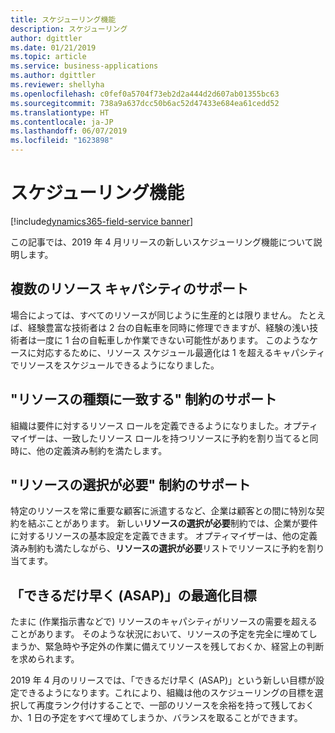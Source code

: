 ```yaml
---
title: スケジューリング機能
description: スケジューリング
author: dgittler
ms.date: 01/21/2019
ms.topic: article
ms.service: business-applications
ms.author: dgittler
ms.reviewer: shellyha
ms.openlocfilehash: c0fef0a5704f73eb2d2a444d2d607ab01355bc63
ms.sourcegitcommit: 738a9a637dcc50b6ac52d47433e684ea61cedd52
ms.translationtype: HT
ms.contentlocale: ja-JP
ms.lasthandoff: 06/07/2019
ms.locfileid: "1623898"
---
```

#  <a name="scheduling-capabilities"></a>スケジューリング機能
[!include[dynamics365-field-service banner](../../includes/dynamics365-field-service.md)]


この記事では、2019 年 4 月リリースの新しいスケジューリング機能について説明します。

## <a name="support-for-greater-than-1-resource-capacity"></a>複数のリソース キャパシティのサポート

場合によっては、すべてのリソースが同じように生産的とは限りません。 たとえば、経験豊富な技術者は 2 台の自転車を同時に修理できますが、経験の浅い技術者は一度に 1 台の自転車しか作業できない可能性があります。 このようなケースに対応するために、リソース スケジュール最適化は 1 を超えるキャパシティでリソースをスケジュールできるようになりました。


## <a name="support-for-matches-resource-role-constraints"></a>"リソースの種類に一致する" 制約のサポート

組織は要件に対するリソース ロールを定義できるようになりました。オプティマイザーは、一致したリソース ロールを持つリソースに予約を割り当てると同時に、他の定義済み制約を満たします。

## <a name="support-for-must-choose-resource-constraints"></a>"リソースの選択が必要" 制約のサポート

特定のリソースを常に重要な顧客に派遣するなど、企業は顧客との間に特別な契約を結ぶことがあります。 新しい**リソースの選択が必要**制約では、企業が要件に対するリソースの基本設定を定義できます。 オプティマイザーは、他の定義済み制約も満たしながら、**リソースの選択が必要**リストでリソースに予約を割り当てます。

## <a name="optimization-objective-for-as-soon-as-possible-asap"></a>「できるだけ早く (ASAP)」の最適化目標 

たまに (作業指示書などで) リソースのキャパシティがリソースの需要を超えることがあります。 そのような状況において、リソースの予定を完全に埋めてしまうか、緊急時や予定外の作業に備えてリソースを残しておくか、経営上の判断を求められます。

2019 年 4 月のリリースでは、「できるだけ早く (ASAP)」という新しい目標が設定できるようになります。これにより、組織は他のスケジューリングの目標を選択して再度ランク付けすることで、一部のリソースを余裕を持って残しておくか、1 日の予定をすべて埋めてしまうか、バランスを取ることができます。
